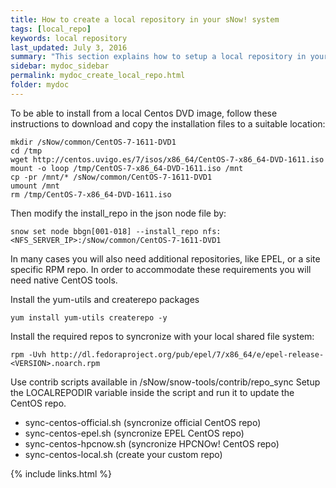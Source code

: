 ```yaml
---
title: How to create a local repository in your sNow! system
tags: [local_repo]
keywords: local repository
last_updated: July 3, 2016
summary: "This section explains how to setup a local repository in your sNow! system in order to accelerare the deployment of the compute nodes and domains."
sidebar: mydoc_sidebar
permalink: mydoc_create_local_repo.html
folder: mydoc
---
```


To be able to install from a local Centos DVD image, follow these instructions to download and copy the installation files to a suitable location:
```
mkdir /sNow/common/CentOS-7-1611-DVD1
cd /tmp
wget http://centos.uvigo.es/7/isos/x86_64/CentOS-7-x86_64-DVD-1611.iso
mount -o loop /tmp/CentOS-7-x86_64-DVD-1611.iso /mnt
cp -pr /mnt/* /sNow/common/CentOS-7-1611-DVD1
umount /mnt
rm /tmp/CentOS-7-x86_64-DVD-1611.iso
```

Then modify the install_repo in the json node file by:
```
snow set node bbgn[001-018] --install_repo nfs:<NFS_SERVER_IP>:/sNow/common/CentOS-7-1611-DVD1
```

In many cases you will also need additional repositories, like EPEL, or a site specific RPM repo. In order to accommodate these requirements you will need native CentOS tools.

Install the yum-utils and createrepo packages
```
yum install yum-utils createrepo -y
```
Install the required repos to syncronize with your local shared file system:
```
rpm -Uvh http://dl.fedoraproject.org/pub/epel/7/x86_64/e/epel-release-<VERSION>.noarch.rpm
```
Use contrib scripts available in /sNow/snow-tools/contrib/repo_sync
Setup the LOCALREPODIR variable inside the script and run it to update the CentOS repo.

* sync-centos-official.sh (syncronize official CentOS repo)
* sync-centos-epel.sh (syncronize EPEL CentOS repo)
* sync-centos-hpcnow.sh (syncronize HPCNOw! CentOS repo)
* sync-centos-local.sh (create your custom repo)

{% include links.html %}
